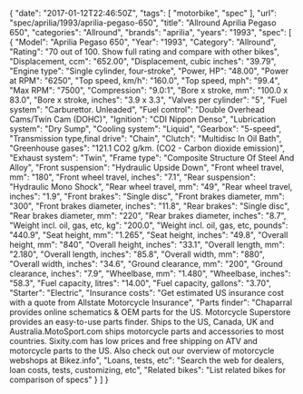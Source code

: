 {
    "date": "2017-01-12T22:46:50Z",
    "tags": [
        "motorbike",
        "spec"
    ],
    "url": "spec\/aprilia\/1993\/aprilia-pegaso-650",
    "title": "Allround Aprilia Pegaso 650",
    "categories": "Allround",
    "brands": "aprilia",
    "years": "1993",
    "spec": [
        {
            "Model": "Aprilia Pegaso 650",
            "Year": "1993",
            "Category": "Allround",
            "Rating": "70 out of 100. Show full rating and compare with other bikes",
            "Displacement, ccm": "652.00",
            "Displacement, cubic inches": "39.79",
            "Engine type": "Single cylinder, four-stroke",
            "Power, HP": "48.00",
            "Power at RPM": "6250",
            "Top speed, km\/h": "160.0",
            "Top speed, mph": "99.4",
            "Max RPM": "7500",
            "Compression": "9.0:1",
            "Bore x stroke, mm": "100.0 x 83.0",
            "Bore x stroke, inches": "3.9 x 3.3",
            "Valves per cylinder": "5",
            "Fuel system": "Carburettor. Unleaded",
            "Fuel control": "Double Overhead Cams\/Twin Cam (DOHC)",
            "Ignition": "CDI Nippon Denso",
            "Lubrication system": "Dry Sump",
            "Cooling system": "Liquid",
            "Gearbox": "5-speed",
            "Transmission type,final drive": "Chain",
            "Clutch": "Multidisc In Oil Bath",
            "Greenhouse gases": "121.1 CO2 g\/km. (CO2 - Carbon dioxide emission)",
            "Exhaust system": "Twin",
            "Frame type": "Composite Structure Of Steel And Alloy",
            "Front suspension": "Hydraulic Upside Down",
            "Front wheel travel, mm": "180",
            "Front wheel travel, inches": "7.1",
            "Rear suspension": "Hydraulic Mono Shock",
            "Rear wheel travel, mm": "49",
            "Rear wheel travel, inches": "1.9",
            "Front brakes": "Single disc",
            "Front brakes diameter, mm": "300",
            "Front brakes diameter, inches": "11.8",
            "Rear brakes": "Single disc",
            "Rear brakes diameter, mm": "220",
            "Rear brakes diameter, inches": "8.7",
            "Weight incl. oil, gas, etc, kg": "200.0",
            "Weight incl. oil, gas, etc, pounds": "440.9",
            "Seat height, mm": "1.265",
            "Seat height, inches": "49.8",
            "Overall height, mm": "840",
            "Overall height, inches": "33.1",
            "Overall length, mm": "2.180",
            "Overall length, inches": "85.8",
            "Overall width, mm": "880",
            "Overall width, inches": "34.6",
            "Ground clearance, mm": "200",
            "Ground clearance, inches": "7.9",
            "Wheelbase, mm": "1.480",
            "Wheelbase, inches": "58.3",
            "Fuel capacity, litres": "14.00",
            "Fuel capacity, gallons": "3.70",
            "Starter": "Electric",
            "Insurance costs": "Get estimated US insurance cost with a quote from Allstate Motorcycle Insurance",
            "Parts finder": "Chaparral provides online schematics & OEM parts for the US.   Motorcycle Superstore provides an easy-to-use parts finder. Ships to the US, Canada, UK and Australia.MotoSport.com ships motorcycle parts and accessories to most countries.    Sixity.com has low prices and free shipping on ATV and motorcycle parts to the US. Also check out our overview of motorcycle webshops at Bikez.info",
            "Loans, tests, etc": "Search the web for dealers, loan costs, tests, customizing, etc",
            "Related bikes": "List related bikes for comparison of specs"
        }
    ]
}